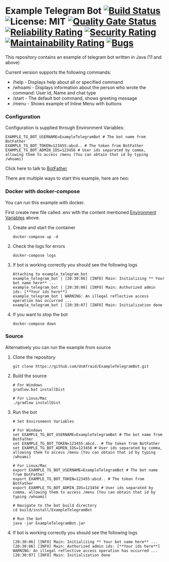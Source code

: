# Example Telegram Bot [![Build Status](https://img.shields.io/endpoint.svg?url=https%3A%2F%2Factions-badge.atrox.dev%2FUnAfraid%2FExampleTelegramBot%2Fbadge&style=flat)](https://actions-badge.atrox.dev/UnAfraid/ExampleTelegramBot/goto) ![License: MIT](https://img.shields.io/badge/License-MIT-blue.svg) [![Quality Gate Status](https://sonarcloud.io/api/project_badges/measure?project=UnAfraid_ExampleTelegramBot&metric=alert_status)](https://sonarcloud.io/dashboard?id=UnAfraid_ExampleTelegramBot) [![Reliability Rating](https://sonarcloud.io/api/project_badges/measure?project=UnAfraid_ExampleTelegramBot&metric=reliability_rating)](https://sonarcloud.io/dashboard?id=UnAfraid_ExampleTelegramBot) [![Security Rating](https://sonarcloud.io/api/project_badges/measure?project=UnAfraid_ExampleTelegramBot&metric=security_rating)](https://sonarcloud.io/dashboard?id=UnAfraid_ExampleTelegramBot) [![Maintainability Rating](https://sonarcloud.io/api/project_badges/measure?project=UnAfraid_ExampleTelegramBot&metric=sqale_rating)](https://sonarcloud.io/dashboard?id=UnAfraid_ExampleTelegramBot) [![Bugs](https://sonarcloud.io/api/project_badges/measure?project=UnAfraid_ExampleTelegramBot&metric=bugs)](https://sonarcloud.io/dashboard?id=UnAfraid_ExampleTelegramBot)
This repository contains an example of telegram bot written in Java (11 and above)

Current version supports the following commands:
* /help - Displays help about all or specified command
* /whoami - Displays information about the person who wrote the command: User Id, Name and chat type
* /start - The default bot command, shows greeting message
* /menu - Shows example of Inline Menu with buttons

### Configuration
Configuration is supplied through Environment Variables:
```env
EXAMPLE_TG_BOT_USERNAME=ExampleTelegramBot # The bot name from BotFather
EXAMPLE_TG_BOT_TOKEN=123455:abcd.. # The token from BotFather
EXAMPLE_TG_BOT_ADMIN_IDS=123456 # User ids separated by comma, allowing them to access /menu (You can obtain that id by typing /whoami)
```
Click here to talk to [BotFather](https://t.me/BotFather)

There are multiple ways to start this example, here are two:

### Docker with docker-compose
You can run this example with docker.

First create new file called .env with the content mentioned [Environment Variables](#configuration) above.
1. Create and start the container
    ```shell script
    docker-compose up -d
    ```
2. Check the logs for errors
    ```shell script
    docker-compose logs
    ```
3. If bot is working correctly you should see the following logs
    ```shell script
    Attaching to example_telegram_bot
    example_telegram_bot | [20:30:06] [INFO] Main: Initializing ** Your bot name here** ...
    example_telegram_bot | [20:30:06] [INFO] Main: Authorized admin ids: [**Your ids here**]
    example_telegram_bot | WARNING: An illegal reflective access operation has occurred ...
    example_telegram_bot | [20:30:07] [INFO] Main: Initialization done
    ```
 4. If you want to stop the bot
    ```shell script
    docker-compose down
    ```

### Source
Alternatively you can run the example from source
1. Clone the repository
     ```shell script
    git clone https://github.com/UnAfraid/ExampleTelegramBot.git
    ```
2. Build the source
    ```shell script
   # For Windows
    gradlew.bat installDist

   # For Linux/Mac
   ./gradlew installDist
    ```
3. Run the bot
    ```shell script
    # Set Environment Variables
   
    # For Windows
    set EXAMPLE_TG_BOT_USERNAME=ExampleTelegramBot # The bot name from BotFather
    set EXAMPLE_TG_BOT_TOKEN=123455:abcd.. # The token from BotFather
    set EXAMPLE_TG_BOT_ADMIN_IDS=123456 # User ids separated by comma, allowing them to access /menu (You can obtain that id by typing /whoami)

    # For Linux/Mac
    export EXAMPLE_TG_BOT_USERNAME=ExampleTelegramBot # The bot name from BotFather
    export EXAMPLE_TG_BOT_TOKEN=123455:abcd.. # The token from BotFather
    export EXAMPLE_TG_BOT_ADMIN_IDS=123456 # User ids separated by comma, allowing them to access /menu (You can obtain that id by typing /whoami)
    
    # Navigate to the bot build directory
    cd build/install/ExampleTelegramBot

    # Run the bot
    java -jar ExampleTelegramBot.jar
    ```
 4. If bot is working correctly you should see the following logs
    ```shell script
    [20:30:06] [INFO] Main: Initializing ** Your bot name here** ...
    [20:30:06] [INFO] Main: Authorized admin ids: [**Your ids here**]
    WARNING: An illegal reflective access operation has occurred ...
    [20:30:07] [INFO] Main: Initialization done
    ```
     
